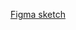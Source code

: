 [Figma sketch](https://www.figma.com/proto/7sjBbyxgUdYYqbURStYQUW/Hackathon?page-id=0%3A1&node-id=3-706&viewport=-208%2C149%2C1&t=B9rOxowOZW8cD0QX-1&scaling=min-zoom&content-scaling=fixed&starting-point-node-id=3%3A706)
